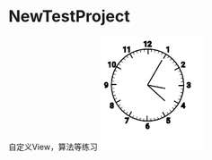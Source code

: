 ﻿# NewTestProject
自定义View，算法等练习
![](https://github.com/learningWu/NewPracticeProject/blob/main/show_photo/%E5%8A%A8%E7%94%BB.gif)
